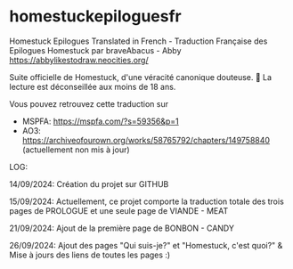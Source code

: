 # homestuckepiloguesfr
Homestuck Epilogues Translated in French - Traduction Française des Epilogues Homestuck par braveAbacus - Abby
https://abbylikestodraw.neocities.org/


Suite officielle de Homestuck, d'une véracité canonique douteuse.
🔞 La lecture est déconseillée aux moins de 18 ans.

Vous pouvez retrouvez cette traduction sur
- MSPFA:
  https://mspfa.com/?s=59356&p=1
- AO3:
  https://archiveofourown.org/works/58765792/chapters/149758840
(actuellement non mis à jour)

LOG:

14/09/2024:
Création du projet sur GITHUB

15/09/2024:
Actuellement, ce projet comporte la traduction totale des trois pages de PROLOGUE et une seule page de VIANDE - MEAT

21/09/2024:
Ajout de la première page de BONBON - CANDY

26/09/2024:
Ajout des pages "Qui suis-je?" et "Homestuck, c'est quoi?" & Mise à jours des liens de toutes les pages :)
